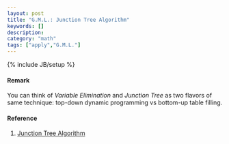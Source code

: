 ```yaml
---
layout: post
title: "G.M.L.: Junction Tree Algorithm"
keywords: [] 
description: 
category: "math"
tags: ["apply","G.M.L."]
---
```

{% include JB/setup %}


#### Remark
You can think of *Variable Elimination* and *Junction Tree* as two flavors of
same technique: top-down dynamic programming vs bottom-up table filling.


#### Reference
1. [Junction Tree Algorithm](https://ermongroup.github.io/cs228-notes/inference/jt/)

